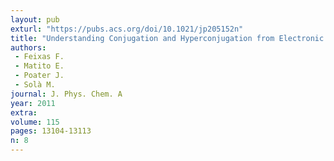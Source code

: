 ```yaml
---
layout: pub
exturl: "https://pubs.acs.org/doi/10.1021/jp205152n"
title: "Understanding Conjugation and Hyperconjugation from Electronic Delocalization Measures"
authors:
 - Feixas F.
 - Matito E.
 - Poater J.
 - Solà M.
journal: J. Phys. Chem. A
year: 2011
extra: 
volume: 115
pages: 13104-13113
n: 8
---
```

